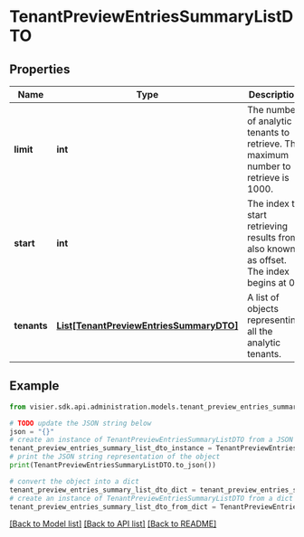 # TenantPreviewEntriesSummaryListDTO


## Properties

Name | Type | Description | Notes
------------ | ------------- | ------------- | -------------
**limit** | **int** | The number of analytic tenants to retrieve. The maximum number to retrieve is 1000. | [optional] 
**start** | **int** | The index to start retrieving results from, also known as offset. The index begins at 0. | [optional] 
**tenants** | [**List[TenantPreviewEntriesSummaryDTO]**](TenantPreviewEntriesSummaryDTO.md) | A list of objects representing all the analytic tenants. | [optional] 

## Example

```python
from visier.sdk.api.administration.models.tenant_preview_entries_summary_list_dto import TenantPreviewEntriesSummaryListDTO

# TODO update the JSON string below
json = "{}"
# create an instance of TenantPreviewEntriesSummaryListDTO from a JSON string
tenant_preview_entries_summary_list_dto_instance = TenantPreviewEntriesSummaryListDTO.from_json(json)
# print the JSON string representation of the object
print(TenantPreviewEntriesSummaryListDTO.to_json())

# convert the object into a dict
tenant_preview_entries_summary_list_dto_dict = tenant_preview_entries_summary_list_dto_instance.to_dict()
# create an instance of TenantPreviewEntriesSummaryListDTO from a dict
tenant_preview_entries_summary_list_dto_from_dict = TenantPreviewEntriesSummaryListDTO.from_dict(tenant_preview_entries_summary_list_dto_dict)
```
[[Back to Model list]](../README.md#documentation-for-models) [[Back to API list]](../README.md#documentation-for-api-endpoints) [[Back to README]](../README.md)


